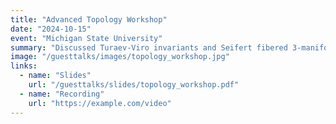 ```yaml
---
title: "Advanced Topology Workshop"
date: "2024-10-15"
event: "Michigan State University"
summary: "Discussed Turaev-Viro invariants and Seifert fibered 3-manifolds."
image: "/guesttalks/images/topology_workshop.jpg"
links:
  - name: "Slides"
    url: "/guesttalks/slides/topology_workshop.pdf"
  - name: "Recording"
    url: "https://example.com/video"
---
```

